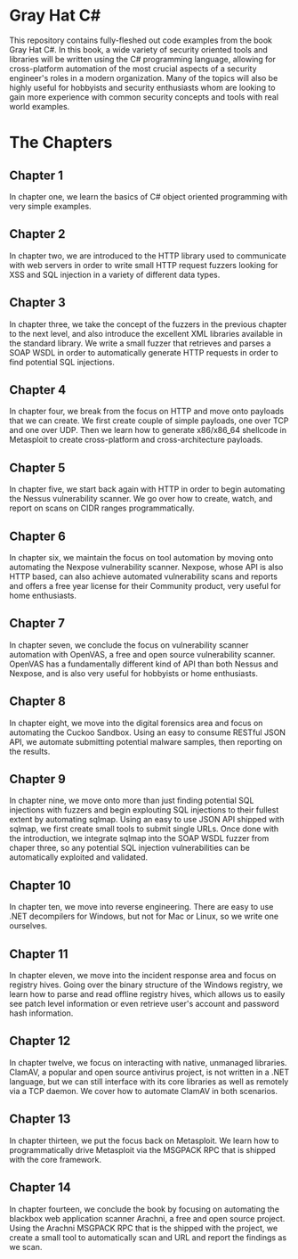 Gray Hat C#
===============

This repository contains fully-fleshed out code examples from the book Gray Hat C#. In this book, a wide variety of security oriented tools and libraries will be written using the C# programming language, allowing for cross-platform automation of the most crucial aspects of a security engineer's roles in a modern organization. Many of the topics will also be highly useful for hobbyists and security enthusiasts whom are looking to gain more experience with common security concepts and tools with real world examples.

    
    
The Chapters
====

Chapter 1
--
In chapter one, we learn the basics of C# object oriented programming with very simple examples. 

Chapter 2
--
In chapter two, we are introduced to the HTTP library used to communicate with web servers in order to write small HTTP request fuzzers looking for XSS and SQL injection in a variety of different data types.

Chapter 3
--
In chapter three, we take the concept of the fuzzers in the previous chapter to the next level, and also introduce the excellent XML libraries available in the standard library. We write a small fuzzer that retrieves and parses a SOAP WSDL in order to automatically generate HTTP requests in order to find potential SQL injections.

Chapter 4
--
In chapter four, we break from the focus on HTTP and move onto payloads that we can create. We first create couple of simple payloads, one over TCP and one over UDP. Then we learn how to generate x86/x86_64 shellcode in Metasploit to create cross-platform and cross-architecture payloads.

Chapter 5
--
In chapter five, we start back again with HTTP in order to begin automating the Nessus vulnerability scanner. We go over how to create, watch, and report on scans on CIDR ranges programmatically.

Chapter 6
--
In chapter six, we maintain the focus on tool automation by moving onto automating the Nexpose vulnerability scanner. Nexpose, whose API is also HTTP based, can also achieve automated vulnerability scans and reports and offers a free year license for their Community product, very useful for home enthusiasts.

Chapter 7
--
In chapter seven, we conclude the focus on vulnerability scanner automation with OpenVAS, a free and open source vulnerability scanner. OpenVAS has a fundamentally different kind of API than both Nessus and Nexpose, and is also very useful for hobbyists or home enthusiasts.

Chapter 8
--
In chapter eight, we move into the digital forensics area and focus on automating the Cuckoo Sandbox. Using an easy to consume RESTful JSON API, we automate submitting potential malware samples, then reporting on the results.

Chapter 9
--
In chapter nine, we move onto more than just finding potential SQL injections with fuzzers and begin explouting SQL injections to their fullest extent by automating sqlmap. Using an easy to use JSON API shipped with sqlmap, we first create small tools to submit single URLs. Once done with the introduction, we integrate sqlmap into the SOAP WSDL fuzzer from chaper three, so any potential SQL injection vulnerabilities can be automatically exploited and validated.

Chapter 10
--
In chapter ten, we move into reverse engineering. There are easy to use .NET decompilers for Windows, but not for Mac or Linux, so we write one ourselves.

Chapter 11
--
In chapter eleven, we move into the incident response area and focus on registry hives. Going over the binary structure of the Windows registry, we learn how to parse and read offline registry hives, which allows us to easily see patch level information or even retrieve user's account and password hash information.

Chapter 12
--
In chapter twelve, we focus on interacting with native, unmanaged libraries. ClamAV, a popular and open source antivirus project, is not written in a .NET language, but we can still interface with its core libraries as well as remotely via a TCP daemon. We cover how to automate ClamAV in both scenarios.

Chapter 13
--
In chapter thirteen, we put the focus back on Metasploit. We learn how to programmatically drive Metasploit via the MSGPACK RPC that is shipped with the core framework.

Chapter 14
--
In chapter fourteen, we conclude the book by focusing on automating the blackbox web application scanner Arachni, a free and open source project. Using the Arachni MSGPACK RPC that is the shipped with the project, we create a small tool to automatically scan and URL and report the findings as we scan.